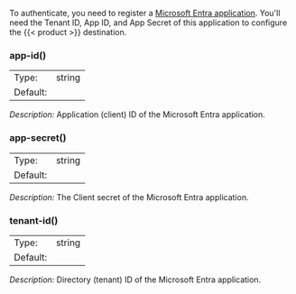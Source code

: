 ---
---
<!-- This file is under the copyright of Axoflow, and licensed under Apache License 2.0, except for using the Axoflow and AxoSyslog trademarks. -->
To authenticate, you need to register a [Microsoft Entra application](https://learn.microsoft.com/en-us/azure/azure-monitor/logs/tutorial-logs-ingestion-portal#create-azure-ad-application). You'll need the Tenant ID, App ID, and App Secret of this application to configure the {{< product >}} destination.

### app-id()

|                  |                  |
| ---------------- | ---------------- |
| Type: | string |
| Default:         |  |

*Description:* Application (client) ID of the Microsoft Entra application.

### app-secret()

|                  |                  |
| ---------------- | ---------------- |
| Type: | string |
| Default:         |  |

*Description:* The Client secret of the Microsoft Entra application.

### tenant-id()

|                  |                  |
| ---------------- | ---------------- |
| Type: | string |
| Default:         |  |

*Description:* Directory (tenant) ID of the Microsoft Entra application.
